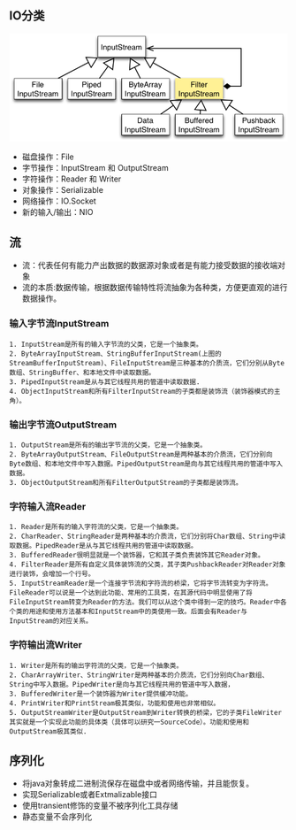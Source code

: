 ## IO分类
![](../resources/io.jpg)
* 磁盘操作：File
* 字节操作：InputStream 和 OutputStream
* 字符操作：Reader 和 Writer
* 对象操作：Serializable
* 网络操作：IO.Socket
* 新的输入/输出：NIO
## 流
* 流：代表任何有能力产出数据的数据源对象或者是有能力接受数据的接收端对象<Thinking in Java>
* 流的本质:数据传输，根据数据传输特性将流抽象为各种类，方便更直观的进行数据操作。
### 输入字节流InputStream
    1. InputStream是所有的输入字节流的父类，它是一个抽象类。
    2. ByteArrayInputStream、StringBufferInputStream(上图的StreamBufferInputStream)、FileInputStream是三种基本的介质流，它们分别从Byte数组、StringBuffer、和本地文件中读取数据。
    3. PipedInputStream是从与其它线程共用的管道中读取数据.
    4. ObjectInputStream和所有FilterInputStream的子类都是装饰流（装饰器模式的主角）。
### 输出字节流OutputStream
    1. OutputStream是所有的输出字节流的父类，它是一个抽象类。
    2. ByteArrayOutputStream、FileOutputStream是两种基本的介质流，它们分别向Byte数组、和本地文件中写入数据。PipedOutputStream是向与其它线程共用的管道中写入数据。
    3. ObjectOutputStream和所有FilterOutputStream的子类都是装饰流。
### 字符输入流Reader
    1. Reader是所有的输入字符流的父类，它是一个抽象类。
    2. CharReader、StringReader是两种基本的介质流，它们分别将Char数组、String中读取数据。PipedReader是从与其它线程共用的管道中读取数据。
    3. BufferedReader很明显就是一个装饰器，它和其子类负责装饰其它Reader对象。   
    4. FilterReader是所有自定义具体装饰流的父类，其子类PushbackReader对Reader对象进行装饰，会增加一个行号。   
    5. InputStreamReader是一个连接字节流和字符流的桥梁，它将字节流转变为字符流。FileReader可以说是一个达到此功能、常用的工具类，在其源代码中明显使用了将FileInputStream转变为Reader的方法。我们可以从这个类中得到一定的技巧。Reader中各个类的用途和使用方法基本和InputStream中的类使用一致。后面会有Reader与InputStream的对应关系。
### 字符输出流Writer
    1. Writer是所有的输出字符流的父类，它是一个抽象类。
    2. CharArrayWriter、StringWriter是两种基本的介质流，它们分别向Char数组、String中写入数据。PipedWriter是向与其它线程共用的管道中写入数据，  
    3. BufferedWriter是一个装饰器为Writer提供缓冲功能。
    4. PrintWriter和PrintStream极其类似，功能和使用也非常相似。
    5. OutputStreamWriter是OutputStream到Writer转换的桥梁，它的子类FileWriter其实就是一个实现此功能的具体类（具体可以研究一SourceCode）。功能和使用和OutputStream极其类似.
## 序列化
* 将java对象转成二进制流保存在磁盘中或者网络传输，并且能恢复。
* 实现Serializable或者Extmalizable接口
* 使用transient修饰的变量不被序列化工具存储
* 静态变量不会序列化